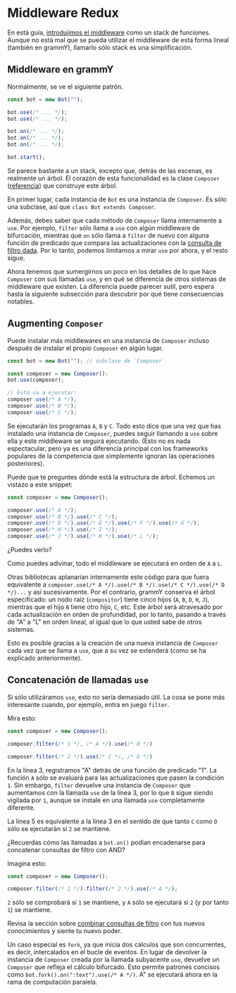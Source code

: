 # Middleware Redux

En está guía, [introdujimos el middleware](../guide/middleware) como un stack de funciones.
Aunque no está mal que se pueda utilizar el middleware de esta forma lineal (también en grammY), llamarlo sólo stack es una simplificación.

## Middleware en grammY

Normalmente, se ve el siguiente patrón.

```ts
const bot = new Bot("");

bot.use(/* ... */);
bot.use(/* ... */);

bot.on(/* ... */);
bot.on(/* ... */);
bot.on(/* ... */);

bot.start();
```

Se parece bastante a un stack, excepto que, detrás de las escenas, es realmente un árbol.
El corazón de esta funcionalidad es la clase `Composer` ([referencia](/ref/core/composer)) que construye este árbol.

En primer lugar, cada instancia de `Bot` es una instancia de `Composer`.
Es sólo una subclase, así que `class Bot extends Composer`.

Además, debes saber que cada método de `Composer` llama internamente a `use`.
Por ejemplo, `filter` sólo llama a `use` con algún middleware de bifurcación, mientras que `on` sólo llama a `filter` de nuevo con alguna función de predicado que compara las actualizaciones con la [consulta de filtro dada](../guide/filter-queries).
Por lo tanto, podemos limitarnos a mirar `use` por ahora, y el resto sigue.

Ahora tenemos que sumergirnos un poco en los detalles de lo que hace `Composer` con sus llamadas `use`, y en qué se diferencia de otros sistemas de middleware que existen.
La diferencia puede parecer sutil, pero espera hasta la siguiente subsección para descubrir por qué tiene consecuencias notables.

## Augmenting `Composer`

Puede instalar más middlewares en una instancia de `Composer` incluso después de instalar el propio `Composer` en algún lugar.

```ts
const bot = new Bot(""); // subclase de `Composer`

const composer = new Composer();
bot.use(composer);

// Esto va a ejecutar:
composer.use(/* A */);
composer.use(/* B */);
composer.use(/* C */);
```

Se ejecutarán los programas `A`, `B` y `C`.
Todo esto dice que una vez que has instalado una instancia de `Composer`, puedes seguir llamando a `use` sobre ella y este middleware se seguirá ejecutando.
(Esto no es nada espectacular, pero ya es una diferencia principal con los frameworks populares de la competencia que simplemente ignoran las operaciones posteriores).

Puede que te preguntes dónde está la estructura de árbol.
Echemos un vistazo a este snippet:

```ts
const composer = new Composer();

composer.use(/* A */);
composer.use(/* B */).use(/* C */);
composer.use(/* D */).use(/* E */).use(/* F */).use(/* G */);
composer.use(/* H */).use(/* I */);
composer.use(/* J */).use(/* K */).use(/* L */);
```

¿Puedes verlo?

Como puedes adivinar, todo el middleware se ejecutará en orden de `A` a `L`.

Otras bibliotecas aplanarían internamente este código para que fuera equivalente a `composer.use(/* A */).use(/* B */).use(/* C */).use(/* D */)...` y así sucesivamente.
Por el contrario, grammY conserva el árbol especificado: un nodo raíz (`compositor`) tiene cinco hijos (`A`, `B`, `D`, `H`, `J`), mientras que el hijo `B` tiene otro hijo, `C`, etc.
Este árbol será atravesado por cada actualización en orden de profundidad, por lo tanto, pasando a través de "A" a "L" en orden lineal, al igual que lo que usted sabe de otros sistemas.

Esto es posible gracias a la creación de una nueva instancia de `Composer` cada vez que se llama a `use`, que a su vez se extenderá (como se ha explicado anteriormente).

## Concatenación de llamadas `use`

Si sólo utilizáramos `use`, esto no sería demasiado útil.
La cosa se pone más interesante cuando, por ejemplo, entra en juego `filter`.

Mira esto:

```ts
const composer = new Composer();

composer.filter(/* 1 */, /* A */).use(/* B */)

composer.filter(/* 2 */).use(/* C */, /* D */)
```

En la línea 3, registramos "A" detrás de una función de predicado "1".
La función `A` sólo se evaluará para las actualizaciones que pasen la condición `1`.
Sin embargo, `filter` devuelve una instancia de `Composer` que aumentamos con la llamada `use` de la línea 3, por lo que `B` sigue siendo vigilada por `1`, aunque se instale en una llamada `use` completamente diferente.

La línea 5 es equivalente a la línea 3 en el sentido de que tanto `C` como `D` sólo se ejecutarán si `2` se mantiene.

¿Recuerdas cómo las llamadas a `bot.on()` podían encadenarse para concatenar consultas de filtro con AND?

Imagina esto:

```ts
const composer = new Composer();

composer.filter(/* 1 */).filter(/* 2 */).use(/* A */);
```

`2` sólo se comprobará si `1` se mantiene, y `A` sólo se ejecutará si `2` (y por tanto `1`) se mantiene.

Revisa la sección sobre [combinar consultas de filtro](../guide/filter-queries#combinacion-de-varias-consultas) con tus nuevos conocimientos y siente tu nuevo poder.

Un caso especial es `fork`, ya que inicia dos cálculos que son concurrentes, es decir, intercalados en el bucle de eventos.
En lugar de devolver la instancia de `Composer` creada por la llamada subyacente `use`, devuelve un `Composer` que refleja el cálculo bifurcado.
Esto permite patrones concisos como `bot.fork().on(":text").use(/* A */)`.
A" se ejecutará ahora en la rama de computación paralela.
